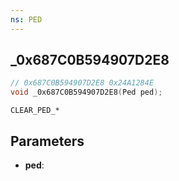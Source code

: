 ```yaml
---
ns: PED
---
```

## _0x687C0B594907D2E8

```c
// 0x687C0B594907D2E8 0x24A1284E
void _0x687C0B594907D2E8(Ped ped);
```

```
CLEAR_PED_*
```

## Parameters
* **ped**: 

